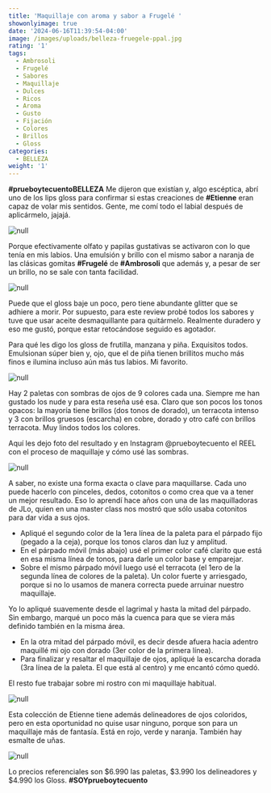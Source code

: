 ```yaml
---
title: 'Maquillaje con aroma y sabor a Frugelé '
showonlyimage: true
date: '2024-06-16T11:39:54-04:00'
image: /images/uploads/belleza-fruegele-ppal.jpg
rating: '1'
tags:
  - Ambrosoli
  - Frugelé
  - Sabores
  - Maquillaje
  - Dulces
  - Ricos
  - Aroma
  - Gusto
  - Fijación
  - Colores
  - Brillos
  - Gloss
categories:
  - BELLEZA
weight: '1'
---
```

**\#prueboytecuentoBELLEZA** Me dijeron que existían y, algo escéptica, abrí uno de los lips gloss para confirmar si estas creaciones de **\#Etienne** eran capaz de volar mis sentidos. Gente, me comí todo el labial después de aplicármelo, jajajá.

<!--more-->

![null](/images/uploads/belleza-fruegele-ppal.jpg)

Porque efectivamente olfato y papilas gustativas se activaron con lo que tenía en mis labios. Una emulsión y brillo con el mismo sabor a naranja de las clásicas gomitas **\#Frugelé** de **\#Ambrosoli** que además y, a pesar de ser un brillo, no se sale con tanta facilidad. 

![null](/images/uploads/belleza-frugele-labiales.jpg)

Puede que el gloss baje un poco, pero tiene abundante glitter que se adhiere a morir. Por supuesto, para este review probé todos los sabores y tuve que usar aceite desmaquillante para quitármelo. Realmente duradero y eso me gustó, porque estar retocándose seguido es agotador.

Para qué les digo los gloss de frutilla, manzana y piña. Exquisitos todos. Emulsionan súper bien y, ojo, que el de piña tienen brillitos mucho más finos e ilumina incluso aún más tus labios. Mi favorito.

![null](/images/uploads/belleza-frugele-sombras.jpg)

Hay 2 paletas con sombras de ojos de 9 colores cada una. Siempre me han gustado los nude y para esta reseña usé esa. Claro que son pocos los tonos opacos: la mayoría tiene brillos (dos tonos de dorado), un terracota intenso y 3 con brillos gruesos (escarcha) en cobre, dorado y otro café con brillos terracota. Muy lindos todos los colores.

Aquí les dejo foto del resultado y en Instagram @prueboytecuento el REEL con el proceso de maquillaje y cómo usé las sombras.

![null](/images/uploads/belleza-frugele-labiales-1-collage.jpg)

A saber, no existe una forma exacta o clave para maquillarse. Cada uno puede hacerlo con pinceles, dedos, cotonitos o como crea que va a tener un mejor resultado. Eso lo aprendí hace años con una de las maquilladoras de JLo, quien en una master class nos mostró que sólo usaba cotonitos para dar vida a sus ojos.

* Apliqué el segundo color de la 1era línea de la paleta para el párpado fijo (pegado a la ceja), porque los tonos claros dan luz y amplitud. 
* En el párpado móvil (más abajo) usé el primer color café clarito que está en esa misma línea de tonos, para darle un color base y emparejar.
* Sobre el mismo párpado móvil luego usé el terracota (el 1ero de la segunda línea de colores de la paleta). Un color fuerte y arriesgado, porque si no lo usamos de manera correcta puede arruinar nuestro maquillaje. 

Yo lo apliqué suavemente desde el lagrimal y hasta la mitad del párpado. Sin embargo, marqué un poco más la cuenca para que se viera más definido también en la misma área.

* En la otra mitad del párpado móvil, es decir desde afuera hacia adentro maquillé mi ojo con dorado (3er color de la primera línea).
* Para finalizar y resaltar el maquillaje de ojos, apliqué la escarcha dorada (3ra línea de la paleta. El que está al centro) y me encantó cómo quedó.

El resto fue trabajar sobre mi rostro con mi maquillaje habitual. 

![null](/images/uploads/belleza-frugele-labiales-2-collage.jpg)

Esta colección de Etienne tiene además delineadores de ojos coloridos, pero en esta oportunidad no quise usar ninguno, porque son para un maquillaje más de fantasía. Está en rojo, verde y naranja. También hay esmalte de uñas.

![null](/images/uploads/belleza-frugele-box.jpg)

Lo precios referenciales son $6.990 las paletas, $3.990 los delineadores y $4.990 los Gloss. **\#SOYprueboytecuento**
